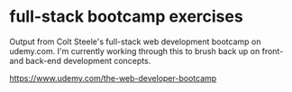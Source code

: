# full-stack bootcamp exercises

Output from Colt Steele's full-stack web development bootcamp on udemy.com.
I'm currently working through this to brush back up on front- and back-end
development concepts.

https://www.udemy.com/the-web-developer-bootcamp
